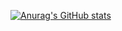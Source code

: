 [![Anurag's GitHub stats](https://github-readme-stats.vercel.app/api?username=999V)](https://github-readme-stats-git-masterrstaa-rickstaa.vercel.app)
